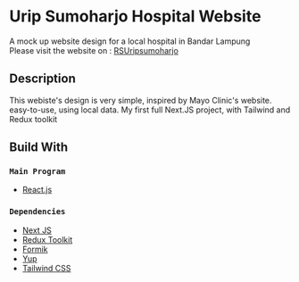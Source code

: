 # Urip Sumoharjo Hospital Website

A mock up website design for a local hospital in Bandar Lampung \
Please visit the website on : [RSUripsumoharjo](https://rsuripsumoharjo-model.netlify.app/)

## Description

This webiste's design is very simple, inspired by Mayo Clinic's website. easy-to-use, using local data. My first full Next.JS project, with Tailwind and Redux toolkit

## Build With

### `Main Program`

* [React.js](https://reactjs.org/)

### `Dependencies`


* [Next JS](https://nextjs.org/)
* [Redux Toolkit](https://nextjs.org/)
* [Formik](https://formik.org/)
* [Yup](https://github.com/jquense/yup)
* [Tailwind CSS](https://tailwindcss.com/)




